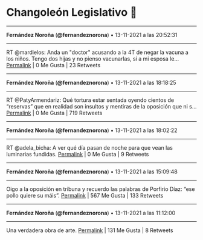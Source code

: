 # Changoleón Legislativo 🙈
*****
**Fernández Noroña** (**@fernandeznorona**) • 13-11-2021 a las 20:52:31
*****
RT @mardielos: Anda un "doctor" acusando a la 4T de negar la vacuna a los niños. Tengo dos hijas y no pienso vacunarlas, si a mi esposa le…
[Permalink](https://twitter.com/fernandeznorona/status/1459746039473360899) | 0 Me Gusta | 23 Retweets
*****
**Fernández Noroña** (**@fernandeznorona**) • 13-11-2021 a las 18:18:25
*****
RT @PatyArmendariz: Qué tortura estar sentada oyendo cientos de “reservas” que en realidad son insultos y mentiras de la oposición que ni s…
[Permalink](https://twitter.com/fernandeznorona/status/1459707260377178112) | 0 Me Gusta | 719 Retweets
*****
**Fernández Noroña** (**@fernandeznorona**) • 13-11-2021 a las 18:02:22
*****
RT @adela_bicha: A ver qué día pasan de noche para que vean las luminarias fundidas.
[Permalink](https://twitter.com/fernandeznorona/status/1459703220104843269) | 0 Me Gusta | 9 Retweets
*****
**Fernández Noroña** (**@fernandeznorona**) • 13-11-2021 a las 15:09:48
*****
Oigo a la oposición en tribuna y recuerdo las palabras de Porfirio Díaz: “ese pollo quiere su máis”.
[Permalink](https://twitter.com/fernandeznorona/status/1459659791635206144) | 567 Me Gusta | 133 Retweets
*****
**Fernández Noroña** (**@fernandeznorona**) • 13-11-2021 a las 11:12:00
*****
Una verdadera obra de arte.
[Permalink](https://twitter.com/fernandeznorona/status/1459599947486019586) | 131 Me Gusta | 8 Retweets